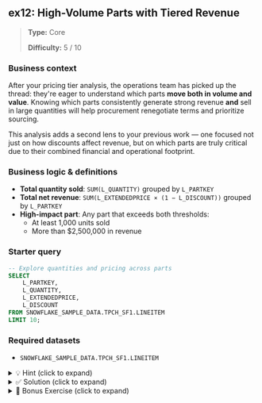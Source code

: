 ## ex12: High-Volume Parts with Tiered Revenue

> **Type:** Core  
>
> **Difficulty:** 5 / 10

### Business context
After your pricing tier analysis, the operations team has picked up the thread: they're eager to understand which parts **move both in volume and value**. Knowing which parts consistently generate strong revenue **and** sell in large quantities will help procurement renegotiate terms and prioritize sourcing.

This analysis adds a second lens to your previous work — one focused not just on how discounts affect revenue, but on which parts are truly critical due to their combined financial and operational footprint.

### Business logic & definitions


* **Total quantity sold**: `SUM(L_QUANTITY)` grouped by `L_PARTKEY`
* **Total net revenue**: `SUM(L_EXTENDEDPRICE × (1 − L_DISCOUNT))` grouped by `L_PARTKEY`
* **High-impact part**: Any part that exceeds both thresholds:
    * At least 1,000 units sold 
    * More than $2,500,000 in revenue

### Starter query
```sql
-- Explore quantities and pricing across parts
SELECT
    L_PARTKEY,
    L_QUANTITY,
    L_EXTENDEDPRICE,
    L_DISCOUNT
FROM SNOWFLAKE_SAMPLE_DATA.TPCH_SF1.LINEITEM
LIMIT 10;
```

### Required datasets

* `SNOWFLAKE_SAMPLE_DATA.TPCH_SF1.LINEITEM`

<details>
<summary>💡 Hint (click to expand)</summary>

#### How to think about it

You are looking for parts that meet **two aggregate conditions**: a total quantity threshold and a revenue threshold. Start by grouping the data by `L_PARTKEY`, then use aggregate functions like `SUM()` to calculate total quantity sold and total revenue generated. Use a `HAVING` clause to filter based on those aggregate results. 

Remember to account for discounting!

#### Helpful SQL concepts

`GROUP BY`, `SUM()`, `HAVING`

```sql
SELECT column, SUM(amount)
FROM table
GROUP BY column
HAVING SUM(amount) > value;
```

</details>

<details>
<summary>✅ Solution (click to expand)</summary>

#### Working query

```sql
SELECT
    L_PARTKEY,
    SUM(L_QUANTITY) AS total_quantity,
    SUM(L_EXTENDEDPRICE * (1 - L_DISCOUNT)) AS total_revenue
FROM SNOWFLAKE_SAMPLE_DATA.TPCH_SF1.LINEITEM
GROUP BY L_PARTKEY
HAVING 
    SUM(L_QUANTITY) >= 1000
    AND SUM(L_EXTENDEDPRICE * (1 - L_DISCOUNT)) > 2500000;
```

#### Why this works

This query groups all line items by part, then calculates total quantity and discounted revenue per part. The `HAVING` clause ensures that only parts meeting both conditions (≥1,000 units sold and >$2,5M in revenue) are returned. Applying `SUM()` over expressions like `L_EXTENDEDPRICE * (1 - L_DISCOUNT)` computes net revenue after discount.

#### Business answer

Only a subset of parts meet both volume and revenue criteria — these should be prioritized for supplier negotiation and procurement streamlining.

#### Take-aways

* Use `HAVING` (not `WHERE`) to filter on results of aggregate functions like `SUM()`.
* Derived metrics can be computed inline within `SUM()`, allowing direct application of business rules.
* Filtering early reduces scan time, greatly improving performance, especially on large(r) datasets

</details>

<details> <summary>🎁 Bonus Exercise (click to expand)</summary>
Add the average discount per qualifying part to your result. This will help the procurement team assess whether these high-revenue, high-volume parts rely heavily on discounting — or whether their performance is driven by genuine demand.

For an extra challenge, sort your results to highlight parts with high revenue and low average discounts — ideal targets for profitable prioritization.

</details>